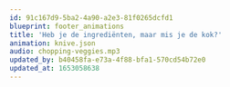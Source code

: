 ```yaml
---
id: 91c167d9-5ba2-4a90-a2e3-81f0265dcfd1
blueprint: footer_animations
title: 'Heb je de ingrediënten, maar mis je de kok?'
animation: knive.json
audio: chopping-veggies.mp3
updated_by: b40458fa-e73a-4f88-bfa1-570cd54b72e0
updated_at: 1653058638
---
```

